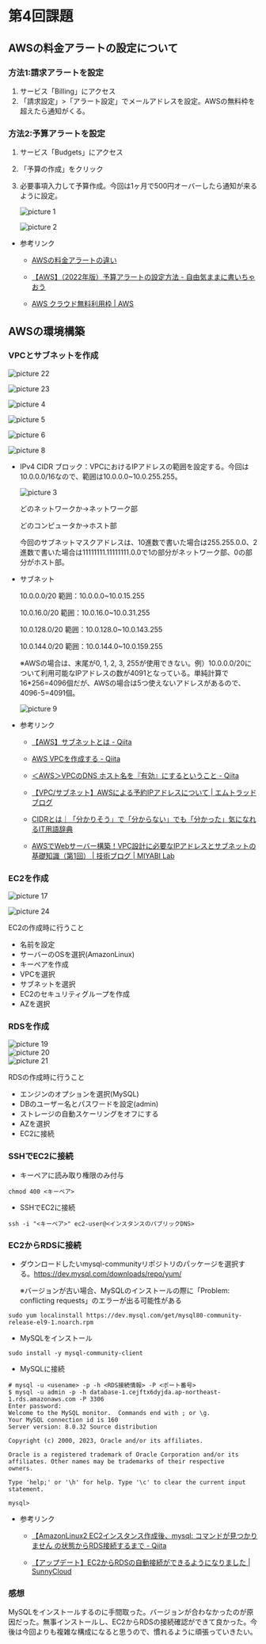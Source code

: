 # 第4回課題

## AWSの料金アラートの設定について
### 方法1:請求アラートを設定
1. サービス「Billing」にアクセス
2. 「請求設定」>「アラート設定」でメールアドレスを設定。AWSの無料枠を超えたら通知がくる。

### 方法2:予算アラートを設定
1. サービス「Budgets」にアクセス
2. 「予算の作成」をクリック
3. 必要事項入力して予算作成。今回は1ヶ月で500円オーバーしたら通知が来るように設定。

   ![picture 1](images/e855190e5c3102a3e1137aaf03dd5e904c457276d82fc73655b3cc54a69543b0.png)  

   ![picture 2](images/1bd17b29f62f7cdd2b0f78627025790dd664da56d87475285f69686e07ef953c.png)  

+ 参考リンク
  + [AWSの料金アラートの違い](https://zenn.dev/sakojun/articles/20210618-aws-cost-alart)
   
  + [【AWS】（2022年版）予算アラートの設定方法 - 自由気ままに書いちゃおう](https://www.guri2o1667.work/entry/2022/05/03/%E3%80%90AWS%E3%80%91%EF%BC%882022%E5%B9%B4%E7%89%88%EF%BC%89%E4%BA%88%E7%AE%97%E3%82%A2%E3%83%A9%E3%83%BC%E3%83%88%E3%81%AE%E8%A8%AD%E5%AE%9A%E6%96%B9%E6%B3%95)

  + [AWS クラウド無料利用枠 | AWS](https://aws.amazon.com/jp/free/?gclid=CjwKCAjwvdajBhBEEiwAeMh1U9cI7AUyerjFZzzKTCkpE4_5cPQIbDAcPUTEzoGzCMrqtf8b2nIv5xoCoA8QAvD_BwE&trk=340f68be-e761-4b5a-b753-222dc31677b5&sc_channel=ps&ef_id=CjwKCAjwvdajBhBEEiwAeMh1U9cI7AUyerjFZzzKTCkpE4_5cPQIbDAcPUTEzoGzCMrqtf8b2nIv5xoCoA8QAvD_BwE:G:s&s_kwcid=AL!4422!3!618145042460!p!!g!!amazon%20aws&all-free-tier.sort-by=item.additionalFields.SortRank&all-free-tier.sort-order=asc&awsf.Free%20Tier%20Types=*all&awsf.Free%20Tier%20Categories=*all)

## AWSの環境構築
### VPCとサブネットを作成
![picture 22](images/7da8b8492889903a4b26451515d6bf99bc034af8bebbecfa2a1a57c8935de491.png)  

![picture 23](images/0b81b511b7c6121ae70f2be3168a58391f57537440faa1bf6954b0be7c194f41.png)  

![picture 4](images/400c92f1046ff149a34c79ff577f935c0a1f3919a497903f6bb86dcf3ea5d736.png)  

![picture 5](images/18031e412b21e9f075a176d42c63628240593ee9ebfa53b0eeb2f70d28a5d431.png)  

![picture 6](images/e3478477d15410ac108a493700809a25cd063f0451a0ddb02010dbd2bdcf1e56.png)  

![picture 8](images/7e9a094aeb5ddc1651409985f3d95de905c74639c26f7ddd9e8a2f43a053d9b1.png)  


+ IPv4 CIDR ブロック：VPCにおけるIPアドレスの範囲を設定する。今回は10.0.0.0/16なので、範囲は10.0.0.0~10.0.255.255。

  ![picture 3](images/4574879e4638baa3e3630eaea383a426fb62b0aadf045bbf1f3819694f2d6bb3.png)  

  どのネットワークか→ネットワーク部

  どのコンピュータか→ホスト部

  今回のサブネットマスクアドレスは、10進数で書いた場合は255.255.0.0、2進数で書いた場合は11111111.11111111.0.0で1の部分がネットワーク部、0の部分がホスト部。

+ サブネット

    10.0.0.0/20 範囲：10.0.0.0~10.0.15.255

    10.0.16.0/20 範囲：10.0.16.0~10.0.31.255

    10.0.128.0/20 範囲：10.0.128.0~10.0.143.255

    10.0.144.0/20 範囲：10.0.144.0~10.0.159.255
    
    ※AWSの場合は、末尾が0, 1, 2, 3, 255が使用できない。例）10.0.0.0/20について利用可能なIPアドレスの数が4091となっている。単純計算で16*256=4096個だが、AWSの場合は5つ使えないアドレスがあるので、4096-5=4091個。

    ![picture 9](images/e3cd18152f89fc5fa6ca98e5b50c2c34e2f7906df6be9da8c218cdf991b4b7c2.png) 

+ 参考リンク
  + [【AWS】サブネットとは - Qiita](https://qiita.com/mzmz__02/items/6151277d91ce3b4da82c)

  + [AWS VPCを作成する - Qiita](https://qiita.com/morioka1206/items/6c78e58c1f906c492146)

  + [＜AWS＞VPCのDNS ホスト名を『有効』にするということ - Qiita](https://qiita.com/fumiya-konno/items/f94ed3e3c114793c898a)

  + [【VPC/サブネット】AWSによる予約IPアドレスについて | エムトラッドブログ](http://mtrad-blog.com/2022/09/14/post-3430/)

  + [CIDRとは｜「分かりそう」で「分からない」でも「分かった」気になれるIT用語辞典](https://wa3.i-3-i.info/word11989.html)

  + [AWSでWebサーバー構築！VPC設計に必要なIPアドレスとサブネットの基礎知識（第1回） | 技術ブログ | MIYABI Lab](https://miyabi-lab.space/blog/8)

### EC2を作成
![picture 17](images/606a08c5629e0bbefa72ae1d04168ab14f2405ca53ede5477a514ec9082ff04c.png)  

![picture 24](images/35d832db60417476543821ddc685733b0552b552be21e684d157d1e3c76e4df7.png)  


EC2の作成時に行うこと
+ 名前を設定
+ サーバーのOSを選択(AmazonLinux)
+ キーペアを作成
+ VPCを選択
+ サブネットを選択
+ EC2のセキュリティグループを作成
+ AZを選択
 
 ### RDSを作成
![picture 19](images/ed6e4427adfff21bbf4a55909323c3c0fd83724c04093c74a0cec0be69508257.png)  
![picture 20](images/edd8773475d13e7bedb244b12c21910856e9449a3ca1f23a4f1d869560f8a77f.png)  
![picture 21](images/3c4e5aa94e3f0b1302c8b64eb80a69b6aa8972c4aa3969561695b0733b66fd39.png)  

RDSの作成時に行うこと
+ エンジンのオプションを選択(MySQL)
+ DBのユーザー名とパスワードを設定(admin)
+ ストレージの自動スケーリングをオフにする
+ AZを選択
+ EC2に接続

### SSHでEC2に接続
+ キーペアに読み取り権限のみ付与
```
chmod 400 <キーペア>
```
+ SSHでEC2に接続
```
ssh -i "<キーペア>" ec2-user@<インスタンスのパブリックDNS>
```

### EC2からRDSに接続
+ ダウンロードしたいmysql-communityリポジトリのパッケージを選択する。https://dev.mysql.com/downloads/repo/yum/

    ※バージョンが古い場合、MySQLのインストールの際に「Problem: conflicting requests」のエラーが出る可能性がある
```
sudo yum localinstall https://dev.mysql.com/get/mysql80-community-release-el9-1.noarch.rpm
```
+ MySQLをインストール
```
sudo install -y mysql-community-client
```
+ MySQLに接続
```
# mysql -u <usename> -p -h <RDS接続情報> -P <ポート番号>
$ mysql -u admin -p -h database-1.cejftx6dyjda.ap-northeast-1.rds.amazonaws.com -P 3306
Enter password: 
Welcome to the MySQL monitor.  Commands end with ; or \g.
Your MySQL connection id is 160
Server version: 8.0.32 Source distribution

Copyright (c) 2000, 2023, Oracle and/or its affiliates.

Oracle is a registered trademark of Oracle Corporation and/or its
affiliates. Other names may be trademarks of their respective
owners.

Type 'help;' or '\h' for help. Type '\c' to clear the current input statement.

mysql> 
```
+ 参考リンク

  + [【AmazonLinux2 EC2インスタンス作成後、mysql: コマンドが見つかりません の状態からRDS接続するまで - Qiita](https://qiita.com/takizawafw6o2o/items/0bfc41147ef53ef857f4)

  + [【アップデート】EC2からRDSの自動接続ができるようになりました | SunnyCloud](https://www.sunnycloud.jp/column/20221020-01/)

### 感想
MySQLをインストールするのに手間取った。バージョンが合わなかったのが原因だった。無事インストールし、EC2からRDSの接続確認ができて良かった。今後は今回よりも複雑な構成になると思うので、慣れるように頑張っていきたい。

<script src="https://blz-soft.github.io/md_style/release/v1.2/md_style.js" ></script>